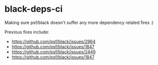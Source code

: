 # black-deps-ci

Making sure psf/black doesn't suffer any more dependency related fires :)

Previous fires include:

- https://github.com/psf/black/issues/2964
- https://github.com/psf/black/issues/1847
- https://github.com/psf/black/issues/2449
- https://github.com/psf/black/issues/1847
